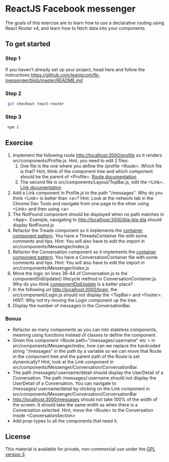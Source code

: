 # ReactJS Facebook messenger

The goals of this exercise are to learn how to use a declarative routing using React Router v4, and learn how to fetch data into your components.

## To get started

### Step 1

If you haven't already set up your project, head here and follow the instructions https://github.com/leanjscom/fb-messenger/blob/master/README.md


### Step 2
```sh
 git checkout react-router
 ``` 
 
### Step 3
```sh
 npm i
 ```

## Exercise

1. Implement the following route [http://localhost:3000/profile](http://localhost:3000/profile) so it renders src/components/Profile.js. Hint, you need to edit 2 files:
    1. One file is the one where you define the /profile &lt;Route&gt;. Which file is that? Hint, think of the component tree and which component should be the parent of &lt;Profile&gt;. [Route documentation](https://reacttraining.com/react-router/web/api/Route)
    2. The second file is src/components/Layout/TopBar.js, edit the &lt;Link&gt;. [Link documentation](https://reacttraining.com/react-router/web/api/Link)
2. Add a Link component in Profile.js to the path "/messages". Why do you think &lt;Link&gt; is better than &lt;a&gt;? Hint. Look at the network tab in the Chrome Dev Tools and navigate from one page to the other using &lt;Link&gt; and then using &lt;a&gt;
3. The NotFound component should be displayed when no path matches in &lt;App&gt;. Example, navigating to [http://localhost:3000/bla-bla-bla](http://localhost:3000/bla-bla-bla) should display NotFound.js
4. Refactor the Treads component so it implements the [container component pattern](https://medium.com/@learnreact/container-components-c0e67432e005). You have a ThreadsContainer file with some comments and tips. Hint: You will also have to edit the import in src/components/Messenger/index.js
5. Refactor the Conversation component so it implements the [container component pattern](https://medium.com/@learnreact/container-components-c0e67432e005). You have a ConversationContainer file with some comments and tips. Hint: You will also have to edit the import in src/components/Messenger/index.js
6. Move the logic on lines 36-44 of Conversation.js to the componentDidUpdate() lifecycle method in ConversationContainer.js. Why do you think [componentDidUpdate](https://reactjs.org/docs/react-component.html#componentdidupdate) is a better place?
7. In the following url [http://localhost:3000/login](http://localhost:3000/login), the src/component/Login.js should not display the &lt;TopBar&gt; and &lt;Footer&gt;. HINT: Why not try moving the Login component up the tree.
8. Display the number of messages in the ConversationBar.

### Bonus
- Refactor as many components as you can into stateless components, meaning using functions instead of classes to define the component.
- Given this component &lt;Route path="/messages/:username" etc &gt; in src/components/Messenger/index, how can we replace the hardcoded string "/messages" in the path by a variable so we can move that Route in the component tree and the parent path of the Route is set dynamically? Hint, look at the Link component in src/components/Messenger/Conversation/ConversationBar.
- The path /messages/:username/detail should display the UserDetail of a Conversation. The path /messages/:username should not display the UserDetail of a Conversation. You can navigate to /messages/:username/detail by clicking on the Link component in src/components/Messenger/Conversation/ConversationBar
- [http://localhost:3000/messages](http://localhost:3000/messages) should not take 100% of the width of the screen. It should take the same width as when there is a Conversation selected. Hint, move the &lt;Route&gt; to the Conversation inside &lt;ConversationSection&gt;
- Add prop-types to all the components that need it.

## License

This material is available for private, non-commercial use under the [GPL version 3](http://www.gnu.org/licenses/gpl-3.0-standalone.html).
